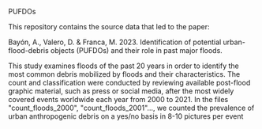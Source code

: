 PUFDOs

This repository contains the source data that led to the paper:

Bayón, A., Valero, D. & Franca, M. 2023. Identification of potential urban-flood-debris objects (PUFDOs) and their role in past major floods.

This study examines floods of the past 20 years in order to identify the most common debris mobilized by floods and their characteristics. The count and classification were conducted by reviewing available post-flood graphic material, such as press or social media, after the most widely covered events worldwide each year from 2000 to 2021. In the files "count_floods_2000", "count_floods_2001"..., we counted the prevalence of urban anthropogenic debris on a yes/no basis in 8-10 pictures per event

